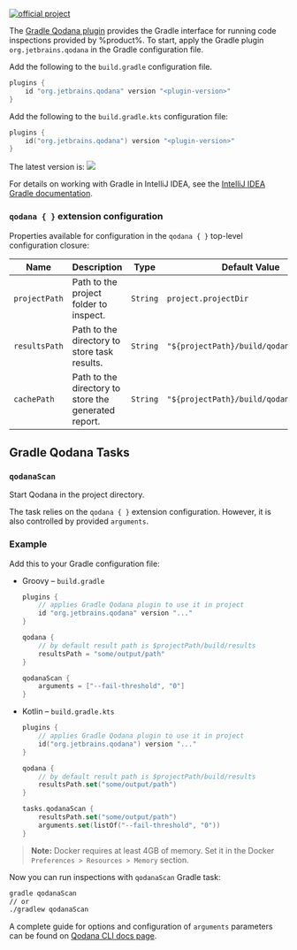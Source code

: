 [//]: # (title: Gradle plugin)

[![official project](https://jb.gg/badges/official-flat-square.svg)](https://confluence.jetbrains.com/display/ALL/JetBrains+on+GitHub)

The [Gradle Qodana plugin](https://plugins.gradle.org/plugin/org.jetbrains.qodana) provides the Gradle interface for running 
code inspections provided by %product%. To start, apply the Gradle plugin `org.jetbrains.qodana` in the Gradle 
configuration file.

 <tabs group="languages">
  <tab title="Groovy" group-key="groovy">

Add the following to the `build.gradle` configuration file.

  ```groovy
  plugins {
      id "org.jetbrains.qodana" version "<plugin-version>"
  }
  ```

  </tab>
  <tab title="Kotlin DSL" group-key="kotlin-dsl">

Add the following to the `build.gradle.kts` configuration file:

  ```kotlin
  plugins {
      id("org.jetbrains.qodana") version "<plugin-version>"
  }
  ```

  </tab>
 </tabs>

<note>

The latest version is: [![](https://img.shields.io/gradle-plugin-portal/v/org.jetbrains.qodana?color=green&label=Gradle%20Plugin%20Portal&logo=gradle)](https://plugins.gradle.org/plugin/org.jetbrains.qodana)

</note>


<tip>

For details on working with Gradle in IntelliJ IDEA, see the [IntelliJ IDEA Gradle documentation](https://www.jetbrains.com/help/idea/?Gradle).

</tip>

### `qodana { }` extension configuration
Properties available for configuration in the `qodana { }` top-level configuration closure:

| Name             | Description                                          | Type      | Default Value                           |
|------------------|------------------------------------------------------|-----------|-----------------------------------------|
| `projectPath`    | Path to the project folder to inspect.               | `String`  | `project.projectDir`                    |
| `resultsPath`    | Path to the directory to store task results.         | `String`  | `"${projectPath}/build/qodana/results"` |
| `cachePath`      | Path to the directory to store the generated report. | `String`  | `"${projectPath}/build/qodana/cache/"`  |

## Gradle Qodana Tasks

### `qodanaScan`

Start Qodana in the project directory.

The task relies on the `qodana { }` extension configuration. However, it is also controlled by provided `arguments`.


### Example

Add this to your Gradle configuration file:

- Groovy – `build.gradle`

  ```groovy
  plugins {
      // applies Gradle Qodana plugin to use it in project
      id "org.jetbrains.qodana" version "..."
  }
  
  qodana {
      // by default result path is $projectPath/build/results
      resultsPath = "some/output/path"
  }
  
  qodanaScan {
      arguments = ["--fail-threshold", "0"]
  }
  ```

- Kotlin – `build.gradle.kts`

  ```kotlin
  plugins {
      // applies Gradle Qodana plugin to use it in project
      id("org.jetbrains.qodana") version "..."
  }
  
  qodana {
      // by default result path is $projectPath/build/results
      resultsPath.set("some/output/path")
  }
  
  tasks.qodanaScan {
      resultsPath.set("some/output/path")
      arguments.set(listOf("--fail-threshold", "0"))
  }
  ```

> **Note:** Docker requires at least 4GB of memory. Set it in the Docker `Preferences > Resources > Memory` section.

Now you can run inspections with `qodanaScan` Gradle task:

```bash
gradle qodanaScan 
// or
./gradlew qodanaScan
```

A complete guide for options and configuration of `arguments` parameters can be found on [Qodana CLI docs page](https://github.com/JetBrains/qodana-cli#scan).
